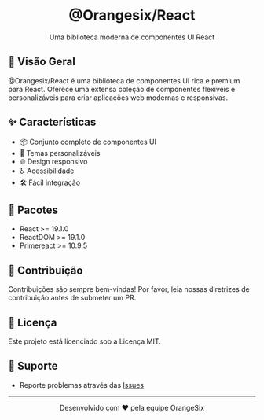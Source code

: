 <div align="center">
  <h1>@Orangesix/React</h1>
  <p>Uma biblioteca moderna de componentes UI React</p>
</div>

## 🚀 Visão Geral

@Orangesix/React é uma biblioteca de componentes UI rica e premium para React. Oferece uma extensa coleção de
componentes flexíveis e personalizáveis para criar aplicações web modernas e responsivas.

## ✨ Características

- 📦 Conjunto completo de componentes UI
- 🎨 Temas personalizáveis
- 🌐 Design responsivo
- ♿ Acessibilidade
- 🛠️ Fácil integração

## 🔄 Pacotes

- React >= 19.1.0
- ReactDOM >= 19.1.0
- Primereact >= 10.9.5

## 🤝 Contribuição

Contribuições são sempre bem-vindas! Por favor, leia nossas diretrizes de contribuição antes de submeter um PR.

## 📄 Licença

Este projeto está licenciado sob a Licença MIT.

## 🌟 Suporte

- Reporte problemas através das [Issues](https://github.com/OrangesixGithub/react/issues)

---

<div align="center">
  <p>Desenvolvido com ❤️ pela equipe OrangeSix</p>
</div>

